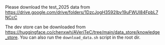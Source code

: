 Please download the test_2025 data from https://drive.google.com/drive/folders/1DzcJogH3592Ibv19uFWUI84FpbL7NCcC

The dev store can be downloaded from https://huggingface.co/chenxwh/AVeriTeC/tree/main/data_store/knowledge_store. You can also run the `download_data.sh` script in the root dir.